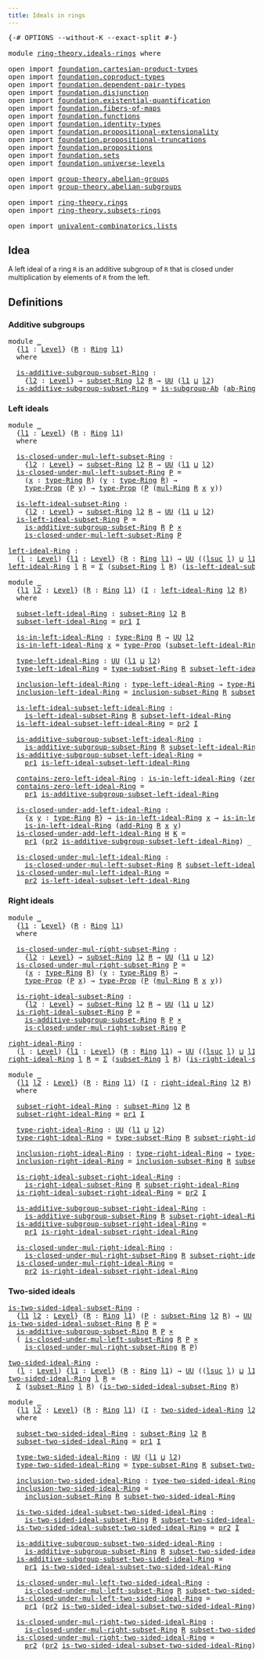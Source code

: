 ```yaml
---
title: Ideals in rings
---
```


<pre class="Agda"><a id="41" class="Symbol">{-#</a> <a id="45" class="Keyword">OPTIONS</a> <a id="53" class="Pragma">--without-K</a> <a id="65" class="Pragma">--exact-split</a> <a id="79" class="Symbol">#-}</a>

<a id="84" class="Keyword">module</a> <a id="91" href="ring-theory.ideals-rings.html" class="Module">ring-theory.ideals-rings</a> <a id="116" class="Keyword">where</a>

<a id="123" class="Keyword">open</a> <a id="128" class="Keyword">import</a> <a id="135" href="foundation.cartesian-product-types.html" class="Module">foundation.cartesian-product-types</a>
<a id="170" class="Keyword">open</a> <a id="175" class="Keyword">import</a> <a id="182" href="foundation.coproduct-types.html" class="Module">foundation.coproduct-types</a>
<a id="209" class="Keyword">open</a> <a id="214" class="Keyword">import</a> <a id="221" href="foundation.dependent-pair-types.html" class="Module">foundation.dependent-pair-types</a>
<a id="253" class="Keyword">open</a> <a id="258" class="Keyword">import</a> <a id="265" href="foundation.disjunction.html" class="Module">foundation.disjunction</a>
<a id="288" class="Keyword">open</a> <a id="293" class="Keyword">import</a> <a id="300" href="foundation.existential-quantification.html" class="Module">foundation.existential-quantification</a>
<a id="338" class="Keyword">open</a> <a id="343" class="Keyword">import</a> <a id="350" href="foundation.fibers-of-maps.html" class="Module">foundation.fibers-of-maps</a>
<a id="376" class="Keyword">open</a> <a id="381" class="Keyword">import</a> <a id="388" href="foundation.functions.html" class="Module">foundation.functions</a>
<a id="409" class="Keyword">open</a> <a id="414" class="Keyword">import</a> <a id="421" href="foundation.identity-types.html" class="Module">foundation.identity-types</a>
<a id="447" class="Keyword">open</a> <a id="452" class="Keyword">import</a> <a id="459" href="foundation.propositional-extensionality.html" class="Module">foundation.propositional-extensionality</a>
<a id="499" class="Keyword">open</a> <a id="504" class="Keyword">import</a> <a id="511" href="foundation.propositional-truncations.html" class="Module">foundation.propositional-truncations</a>
<a id="548" class="Keyword">open</a> <a id="553" class="Keyword">import</a> <a id="560" href="foundation.propositions.html" class="Module">foundation.propositions</a>
<a id="584" class="Keyword">open</a> <a id="589" class="Keyword">import</a> <a id="596" href="foundation.sets.html" class="Module">foundation.sets</a>
<a id="612" class="Keyword">open</a> <a id="617" class="Keyword">import</a> <a id="624" href="foundation.universe-levels.html" class="Module">foundation.universe-levels</a>

<a id="652" class="Keyword">open</a> <a id="657" class="Keyword">import</a> <a id="664" href="group-theory.abelian-groups.html" class="Module">group-theory.abelian-groups</a>
<a id="692" class="Keyword">open</a> <a id="697" class="Keyword">import</a> <a id="704" href="group-theory.abelian-subgroups.html" class="Module">group-theory.abelian-subgroups</a>

<a id="736" class="Keyword">open</a> <a id="741" class="Keyword">import</a> <a id="748" href="ring-theory.rings.html" class="Module">ring-theory.rings</a>
<a id="766" class="Keyword">open</a> <a id="771" class="Keyword">import</a> <a id="778" href="ring-theory.subsets-rings.html" class="Module">ring-theory.subsets-rings</a>

<a id="805" class="Keyword">open</a> <a id="810" class="Keyword">import</a> <a id="817" href="univalent-combinatorics.lists.html" class="Module">univalent-combinatorics.lists</a>
</pre>
## Idea

A left ideal of a ring `R` is an additive subgroup of `R` that is closed under multiplication by elements of `R` from the left.

## Definitions

### Additive subgroups

<pre class="Agda"><a id="1038" class="Keyword">module</a> <a id="1045" href="ring-theory.ideals-rings.html#1045" class="Module">_</a>
  <a id="1049" class="Symbol">{</a><a id="1050" href="ring-theory.ideals-rings.html#1050" class="Bound">l1</a> <a id="1053" class="Symbol">:</a> <a id="1055" href="Agda.Primitive.html#597" class="Postulate">Level</a><a id="1060" class="Symbol">}</a> <a id="1062" class="Symbol">(</a><a id="1063" href="ring-theory.ideals-rings.html#1063" class="Bound">R</a> <a id="1065" class="Symbol">:</a> <a id="1067" href="ring-theory.rings.html#2458" class="Function">Ring</a> <a id="1072" href="ring-theory.ideals-rings.html#1050" class="Bound">l1</a><a id="1074" class="Symbol">)</a>
  <a id="1078" class="Keyword">where</a>
  
  <a id="1089" href="ring-theory.ideals-rings.html#1089" class="Function">is-additive-subgroup-subset-Ring</a> <a id="1122" class="Symbol">:</a>
    <a id="1128" class="Symbol">{</a><a id="1129" href="ring-theory.ideals-rings.html#1129" class="Bound">l2</a> <a id="1132" class="Symbol">:</a> <a id="1134" href="Agda.Primitive.html#597" class="Postulate">Level</a><a id="1139" class="Symbol">}</a> <a id="1141" class="Symbol">→</a> <a id="1143" href="ring-theory.subsets-rings.html#597" class="Function">subset-Ring</a> <a id="1155" href="ring-theory.ideals-rings.html#1129" class="Bound">l2</a> <a id="1158" href="ring-theory.ideals-rings.html#1063" class="Bound">R</a> <a id="1160" class="Symbol">→</a> <a id="1162" href="foundation-core.universe-levels.html#222" class="Primitive">UU</a> <a id="1165" class="Symbol">(</a><a id="1166" href="ring-theory.ideals-rings.html#1050" class="Bound">l1</a> <a id="1169" href="Agda.Primitive.html#810" class="Primitive Operator">⊔</a> <a id="1171" href="ring-theory.ideals-rings.html#1129" class="Bound">l2</a><a id="1173" class="Symbol">)</a>
  <a id="1177" href="ring-theory.ideals-rings.html#1089" class="Function">is-additive-subgroup-subset-Ring</a> <a id="1210" class="Symbol">=</a> <a id="1212" href="group-theory.abelian-subgroups.html#3419" class="Function">is-subgroup-Ab</a> <a id="1227" class="Symbol">(</a><a id="1228" href="ring-theory.rings.html#2572" class="Function">ab-Ring</a> <a id="1236" href="ring-theory.ideals-rings.html#1063" class="Bound">R</a><a id="1237" class="Symbol">)</a>
</pre>
### Left ideals

<pre class="Agda"><a id="1269" class="Keyword">module</a> <a id="1276" href="ring-theory.ideals-rings.html#1276" class="Module">_</a>
  <a id="1280" class="Symbol">{</a><a id="1281" href="ring-theory.ideals-rings.html#1281" class="Bound">l1</a> <a id="1284" class="Symbol">:</a> <a id="1286" href="Agda.Primitive.html#597" class="Postulate">Level</a><a id="1291" class="Symbol">}</a> <a id="1293" class="Symbol">(</a><a id="1294" href="ring-theory.ideals-rings.html#1294" class="Bound">R</a> <a id="1296" class="Symbol">:</a> <a id="1298" href="ring-theory.rings.html#2458" class="Function">Ring</a> <a id="1303" href="ring-theory.ideals-rings.html#1281" class="Bound">l1</a><a id="1305" class="Symbol">)</a>
  <a id="1309" class="Keyword">where</a>
  
  <a id="1320" href="ring-theory.ideals-rings.html#1320" class="Function">is-closed-under-mul-left-subset-Ring</a> <a id="1357" class="Symbol">:</a>
    <a id="1363" class="Symbol">{</a><a id="1364" href="ring-theory.ideals-rings.html#1364" class="Bound">l2</a> <a id="1367" class="Symbol">:</a> <a id="1369" href="Agda.Primitive.html#597" class="Postulate">Level</a><a id="1374" class="Symbol">}</a> <a id="1376" class="Symbol">→</a> <a id="1378" href="ring-theory.subsets-rings.html#597" class="Function">subset-Ring</a> <a id="1390" href="ring-theory.ideals-rings.html#1364" class="Bound">l2</a> <a id="1393" href="ring-theory.ideals-rings.html#1294" class="Bound">R</a> <a id="1395" class="Symbol">→</a> <a id="1397" href="foundation-core.universe-levels.html#222" class="Primitive">UU</a> <a id="1400" class="Symbol">(</a><a id="1401" href="ring-theory.ideals-rings.html#1281" class="Bound">l1</a> <a id="1404" href="Agda.Primitive.html#810" class="Primitive Operator">⊔</a> <a id="1406" href="ring-theory.ideals-rings.html#1364" class="Bound">l2</a><a id="1408" class="Symbol">)</a>
  <a id="1412" href="ring-theory.ideals-rings.html#1320" class="Function">is-closed-under-mul-left-subset-Ring</a> <a id="1449" href="ring-theory.ideals-rings.html#1449" class="Bound">P</a> <a id="1451" class="Symbol">=</a>
    <a id="1457" class="Symbol">(</a><a id="1458" href="ring-theory.ideals-rings.html#1458" class="Bound">x</a> <a id="1460" class="Symbol">:</a> <a id="1462" href="ring-theory.rings.html#2715" class="Function">type-Ring</a> <a id="1472" href="ring-theory.ideals-rings.html#1294" class="Bound">R</a><a id="1473" class="Symbol">)</a> <a id="1475" class="Symbol">(</a><a id="1476" href="ring-theory.ideals-rings.html#1476" class="Bound">y</a> <a id="1478" class="Symbol">:</a> <a id="1480" href="ring-theory.rings.html#2715" class="Function">type-Ring</a> <a id="1490" href="ring-theory.ideals-rings.html#1294" class="Bound">R</a><a id="1491" class="Symbol">)</a> <a id="1493" class="Symbol">→</a>
    <a id="1499" href="foundation-core.propositions.html#1424" class="Function">type-Prop</a> <a id="1509" class="Symbol">(</a><a id="1510" href="ring-theory.ideals-rings.html#1449" class="Bound">P</a> <a id="1512" href="ring-theory.ideals-rings.html#1476" class="Bound">y</a><a id="1513" class="Symbol">)</a> <a id="1515" class="Symbol">→</a> <a id="1517" href="foundation-core.propositions.html#1424" class="Function">type-Prop</a> <a id="1527" class="Symbol">(</a><a id="1528" href="ring-theory.ideals-rings.html#1449" class="Bound">P</a> <a id="1530" class="Symbol">(</a><a id="1531" href="ring-theory.rings.html#6433" class="Function">mul-Ring</a> <a id="1540" href="ring-theory.ideals-rings.html#1294" class="Bound">R</a> <a id="1542" href="ring-theory.ideals-rings.html#1458" class="Bound">x</a> <a id="1544" href="ring-theory.ideals-rings.html#1476" class="Bound">y</a><a id="1545" class="Symbol">))</a>
  
  <a id="1553" href="ring-theory.ideals-rings.html#1553" class="Function">is-left-ideal-subset-Ring</a> <a id="1579" class="Symbol">:</a>
    <a id="1585" class="Symbol">{</a><a id="1586" href="ring-theory.ideals-rings.html#1586" class="Bound">l2</a> <a id="1589" class="Symbol">:</a> <a id="1591" href="Agda.Primitive.html#597" class="Postulate">Level</a><a id="1596" class="Symbol">}</a> <a id="1598" class="Symbol">→</a> <a id="1600" href="ring-theory.subsets-rings.html#597" class="Function">subset-Ring</a> <a id="1612" href="ring-theory.ideals-rings.html#1586" class="Bound">l2</a> <a id="1615" href="ring-theory.ideals-rings.html#1294" class="Bound">R</a> <a id="1617" class="Symbol">→</a> <a id="1619" href="foundation-core.universe-levels.html#222" class="Primitive">UU</a> <a id="1622" class="Symbol">(</a><a id="1623" href="ring-theory.ideals-rings.html#1281" class="Bound">l1</a> <a id="1626" href="Agda.Primitive.html#810" class="Primitive Operator">⊔</a> <a id="1628" href="ring-theory.ideals-rings.html#1586" class="Bound">l2</a><a id="1630" class="Symbol">)</a>
  <a id="1634" href="ring-theory.ideals-rings.html#1553" class="Function">is-left-ideal-subset-Ring</a> <a id="1660" href="ring-theory.ideals-rings.html#1660" class="Bound">P</a> <a id="1662" class="Symbol">=</a>
    <a id="1668" href="ring-theory.ideals-rings.html#1089" class="Function">is-additive-subgroup-subset-Ring</a> <a id="1701" href="ring-theory.ideals-rings.html#1294" class="Bound">R</a> <a id="1703" href="ring-theory.ideals-rings.html#1660" class="Bound">P</a> <a id="1705" href="foundation-core.cartesian-product-types.html#577" class="Function Operator">×</a>
    <a id="1711" href="ring-theory.ideals-rings.html#1320" class="Function">is-closed-under-mul-left-subset-Ring</a> <a id="1748" href="ring-theory.ideals-rings.html#1660" class="Bound">P</a>
  
<a id="left-ideal-Ring"></a><a id="1753" href="ring-theory.ideals-rings.html#1753" class="Function">left-ideal-Ring</a> <a id="1769" class="Symbol">:</a>
  <a id="1773" class="Symbol">(</a><a id="1774" href="ring-theory.ideals-rings.html#1774" class="Bound">l</a> <a id="1776" class="Symbol">:</a> <a id="1778" href="Agda.Primitive.html#597" class="Postulate">Level</a><a id="1783" class="Symbol">)</a> <a id="1785" class="Symbol">{</a><a id="1786" href="ring-theory.ideals-rings.html#1786" class="Bound">l1</a> <a id="1789" class="Symbol">:</a> <a id="1791" href="Agda.Primitive.html#597" class="Postulate">Level</a><a id="1796" class="Symbol">}</a> <a id="1798" class="Symbol">(</a><a id="1799" href="ring-theory.ideals-rings.html#1799" class="Bound">R</a> <a id="1801" class="Symbol">:</a> <a id="1803" href="ring-theory.rings.html#2458" class="Function">Ring</a> <a id="1808" href="ring-theory.ideals-rings.html#1786" class="Bound">l1</a><a id="1810" class="Symbol">)</a> <a id="1812" class="Symbol">→</a> <a id="1814" href="foundation-core.universe-levels.html#222" class="Primitive">UU</a> <a id="1817" class="Symbol">((</a><a id="1819" href="Agda.Primitive.html#780" class="Primitive">lsuc</a> <a id="1824" href="ring-theory.ideals-rings.html#1774" class="Bound">l</a><a id="1825" class="Symbol">)</a> <a id="1827" href="Agda.Primitive.html#810" class="Primitive Operator">⊔</a> <a id="1829" href="ring-theory.ideals-rings.html#1786" class="Bound">l1</a><a id="1831" class="Symbol">)</a>
<a id="1833" href="ring-theory.ideals-rings.html#1753" class="Function">left-ideal-Ring</a> <a id="1849" href="ring-theory.ideals-rings.html#1849" class="Bound">l</a> <a id="1851" href="ring-theory.ideals-rings.html#1851" class="Bound">R</a> <a id="1853" class="Symbol">=</a> <a id="1855" href="foundation-core.dependent-pair-types.html#502" class="Record">Σ</a> <a id="1857" class="Symbol">(</a><a id="1858" href="ring-theory.subsets-rings.html#597" class="Function">subset-Ring</a> <a id="1870" href="ring-theory.ideals-rings.html#1849" class="Bound">l</a> <a id="1872" href="ring-theory.ideals-rings.html#1851" class="Bound">R</a><a id="1873" class="Symbol">)</a> <a id="1875" class="Symbol">(</a><a id="1876" href="ring-theory.ideals-rings.html#1553" class="Function">is-left-ideal-subset-Ring</a> <a id="1902" href="ring-theory.ideals-rings.html#1851" class="Bound">R</a><a id="1903" class="Symbol">)</a>

<a id="1906" class="Keyword">module</a> <a id="1913" href="ring-theory.ideals-rings.html#1913" class="Module">_</a>
  <a id="1917" class="Symbol">{</a><a id="1918" href="ring-theory.ideals-rings.html#1918" class="Bound">l1</a> <a id="1921" href="ring-theory.ideals-rings.html#1921" class="Bound">l2</a> <a id="1924" class="Symbol">:</a> <a id="1926" href="Agda.Primitive.html#597" class="Postulate">Level</a><a id="1931" class="Symbol">}</a> <a id="1933" class="Symbol">(</a><a id="1934" href="ring-theory.ideals-rings.html#1934" class="Bound">R</a> <a id="1936" class="Symbol">:</a> <a id="1938" href="ring-theory.rings.html#2458" class="Function">Ring</a> <a id="1943" href="ring-theory.ideals-rings.html#1918" class="Bound">l1</a><a id="1945" class="Symbol">)</a> <a id="1947" class="Symbol">(</a><a id="1948" href="ring-theory.ideals-rings.html#1948" class="Bound">I</a> <a id="1950" class="Symbol">:</a> <a id="1952" href="ring-theory.ideals-rings.html#1753" class="Function">left-ideal-Ring</a> <a id="1968" href="ring-theory.ideals-rings.html#1921" class="Bound">l2</a> <a id="1971" href="ring-theory.ideals-rings.html#1934" class="Bound">R</a><a id="1972" class="Symbol">)</a>
  <a id="1976" class="Keyword">where</a>

  <a id="1985" href="ring-theory.ideals-rings.html#1985" class="Function">subset-left-ideal-Ring</a> <a id="2008" class="Symbol">:</a> <a id="2010" href="ring-theory.subsets-rings.html#597" class="Function">subset-Ring</a> <a id="2022" href="ring-theory.ideals-rings.html#1921" class="Bound">l2</a> <a id="2025" href="ring-theory.ideals-rings.html#1934" class="Bound">R</a>
  <a id="2029" href="ring-theory.ideals-rings.html#1985" class="Function">subset-left-ideal-Ring</a> <a id="2052" class="Symbol">=</a> <a id="2054" href="foundation-core.dependent-pair-types.html#592" class="Field">pr1</a> <a id="2058" href="ring-theory.ideals-rings.html#1948" class="Bound">I</a>

  <a id="2063" href="ring-theory.ideals-rings.html#2063" class="Function">is-in-left-ideal-Ring</a> <a id="2085" class="Symbol">:</a> <a id="2087" href="ring-theory.rings.html#2715" class="Function">type-Ring</a> <a id="2097" href="ring-theory.ideals-rings.html#1934" class="Bound">R</a> <a id="2099" class="Symbol">→</a> <a id="2101" href="foundation-core.universe-levels.html#222" class="Primitive">UU</a> <a id="2104" href="ring-theory.ideals-rings.html#1921" class="Bound">l2</a>
  <a id="2109" href="ring-theory.ideals-rings.html#2063" class="Function">is-in-left-ideal-Ring</a> <a id="2131" href="ring-theory.ideals-rings.html#2131" class="Bound">x</a> <a id="2133" class="Symbol">=</a> <a id="2135" href="foundation-core.propositions.html#1424" class="Function">type-Prop</a> <a id="2145" class="Symbol">(</a><a id="2146" href="ring-theory.ideals-rings.html#1985" class="Function">subset-left-ideal-Ring</a> <a id="2169" href="ring-theory.ideals-rings.html#2131" class="Bound">x</a><a id="2170" class="Symbol">)</a>

  <a id="2175" href="ring-theory.ideals-rings.html#2175" class="Function">type-left-ideal-Ring</a> <a id="2196" class="Symbol">:</a> <a id="2198" href="foundation-core.universe-levels.html#222" class="Primitive">UU</a> <a id="2201" class="Symbol">(</a><a id="2202" href="ring-theory.ideals-rings.html#1918" class="Bound">l1</a> <a id="2205" href="Agda.Primitive.html#810" class="Primitive Operator">⊔</a> <a id="2207" href="ring-theory.ideals-rings.html#1921" class="Bound">l2</a><a id="2209" class="Symbol">)</a>
  <a id="2213" href="ring-theory.ideals-rings.html#2175" class="Function">type-left-ideal-Ring</a> <a id="2234" class="Symbol">=</a> <a id="2236" href="ring-theory.subsets-rings.html#944" class="Function">type-subset-Ring</a> <a id="2253" href="ring-theory.ideals-rings.html#1934" class="Bound">R</a> <a id="2255" href="ring-theory.ideals-rings.html#1985" class="Function">subset-left-ideal-Ring</a>

  <a id="2281" href="ring-theory.ideals-rings.html#2281" class="Function">inclusion-left-ideal-Ring</a> <a id="2307" class="Symbol">:</a> <a id="2309" href="ring-theory.ideals-rings.html#2175" class="Function">type-left-ideal-Ring</a> <a id="2330" class="Symbol">→</a> <a id="2332" href="ring-theory.rings.html#2715" class="Function">type-Ring</a> <a id="2342" href="ring-theory.ideals-rings.html#1934" class="Bound">R</a>
  <a id="2346" href="ring-theory.ideals-rings.html#2281" class="Function">inclusion-left-ideal-Ring</a> <a id="2372" class="Symbol">=</a> <a id="2374" href="ring-theory.subsets-rings.html#1015" class="Function">inclusion-subset-Ring</a> <a id="2396" href="ring-theory.ideals-rings.html#1934" class="Bound">R</a> <a id="2398" href="ring-theory.ideals-rings.html#1985" class="Function">subset-left-ideal-Ring</a>

  <a id="2424" href="ring-theory.ideals-rings.html#2424" class="Function">is-left-ideal-subset-left-ideal-Ring</a> <a id="2461" class="Symbol">:</a>
    <a id="2467" href="ring-theory.ideals-rings.html#1553" class="Function">is-left-ideal-subset-Ring</a> <a id="2493" href="ring-theory.ideals-rings.html#1934" class="Bound">R</a> <a id="2495" href="ring-theory.ideals-rings.html#1985" class="Function">subset-left-ideal-Ring</a>
  <a id="2520" href="ring-theory.ideals-rings.html#2424" class="Function">is-left-ideal-subset-left-ideal-Ring</a> <a id="2557" class="Symbol">=</a> <a id="2559" href="foundation-core.dependent-pair-types.html#604" class="Field">pr2</a> <a id="2563" href="ring-theory.ideals-rings.html#1948" class="Bound">I</a>

  <a id="2568" href="ring-theory.ideals-rings.html#2568" class="Function">is-additive-subgroup-subset-left-ideal-Ring</a> <a id="2612" class="Symbol">:</a>
    <a id="2618" href="ring-theory.ideals-rings.html#1089" class="Function">is-additive-subgroup-subset-Ring</a> <a id="2651" href="ring-theory.ideals-rings.html#1934" class="Bound">R</a> <a id="2653" href="ring-theory.ideals-rings.html#1985" class="Function">subset-left-ideal-Ring</a>
  <a id="2678" href="ring-theory.ideals-rings.html#2568" class="Function">is-additive-subgroup-subset-left-ideal-Ring</a> <a id="2722" class="Symbol">=</a>
    <a id="2728" href="foundation-core.dependent-pair-types.html#592" class="Field">pr1</a> <a id="2732" href="ring-theory.ideals-rings.html#2424" class="Function">is-left-ideal-subset-left-ideal-Ring</a>

  <a id="2772" href="ring-theory.ideals-rings.html#2772" class="Function">contains-zero-left-ideal-Ring</a> <a id="2802" class="Symbol">:</a> <a id="2804" href="ring-theory.ideals-rings.html#2063" class="Function">is-in-left-ideal-Ring</a> <a id="2826" class="Symbol">(</a><a id="2827" href="ring-theory.rings.html#5094" class="Function">zero-Ring</a> <a id="2837" href="ring-theory.ideals-rings.html#1934" class="Bound">R</a><a id="2838" class="Symbol">)</a>
  <a id="2842" href="ring-theory.ideals-rings.html#2772" class="Function">contains-zero-left-ideal-Ring</a> <a id="2872" class="Symbol">=</a>
    <a id="2878" href="foundation-core.dependent-pair-types.html#592" class="Field">pr1</a> <a id="2882" href="ring-theory.ideals-rings.html#2568" class="Function">is-additive-subgroup-subset-left-ideal-Ring</a>

  <a id="2929" href="ring-theory.ideals-rings.html#2929" class="Function">is-closed-under-add-left-ideal-Ring</a> <a id="2965" class="Symbol">:</a>
    <a id="2971" class="Symbol">{</a><a id="2972" href="ring-theory.ideals-rings.html#2972" class="Bound">x</a> <a id="2974" href="ring-theory.ideals-rings.html#2974" class="Bound">y</a> <a id="2976" class="Symbol">:</a> <a id="2978" href="ring-theory.rings.html#2715" class="Function">type-Ring</a> <a id="2988" href="ring-theory.ideals-rings.html#1934" class="Bound">R</a><a id="2989" class="Symbol">}</a> <a id="2991" class="Symbol">→</a> <a id="2993" href="ring-theory.ideals-rings.html#2063" class="Function">is-in-left-ideal-Ring</a> <a id="3015" href="ring-theory.ideals-rings.html#2972" class="Bound">x</a> <a id="3017" class="Symbol">→</a> <a id="3019" href="ring-theory.ideals-rings.html#2063" class="Function">is-in-left-ideal-Ring</a> <a id="3041" href="ring-theory.ideals-rings.html#2974" class="Bound">y</a> <a id="3043" class="Symbol">→</a>
    <a id="3049" href="ring-theory.ideals-rings.html#2063" class="Function">is-in-left-ideal-Ring</a> <a id="3071" class="Symbol">(</a><a id="3072" href="ring-theory.rings.html#3060" class="Function">add-Ring</a> <a id="3081" href="ring-theory.ideals-rings.html#1934" class="Bound">R</a> <a id="3083" href="ring-theory.ideals-rings.html#2972" class="Bound">x</a> <a id="3085" href="ring-theory.ideals-rings.html#2974" class="Bound">y</a><a id="3086" class="Symbol">)</a>
  <a id="3090" href="ring-theory.ideals-rings.html#2929" class="Function">is-closed-under-add-left-ideal-Ring</a> <a id="3126" href="ring-theory.ideals-rings.html#3126" class="Bound">H</a> <a id="3128" href="ring-theory.ideals-rings.html#3128" class="Bound">K</a> <a id="3130" class="Symbol">=</a>
    <a id="3136" href="foundation-core.dependent-pair-types.html#592" class="Field">pr1</a> <a id="3140" class="Symbol">(</a><a id="3141" href="foundation-core.dependent-pair-types.html#604" class="Field">pr2</a> <a id="3145" href="ring-theory.ideals-rings.html#2568" class="Function">is-additive-subgroup-subset-left-ideal-Ring</a><a id="3188" class="Symbol">)</a> <a id="3190" class="Symbol">_</a> <a id="3192" class="Symbol">_</a> <a id="3194" href="ring-theory.ideals-rings.html#3126" class="Bound">H</a> <a id="3196" href="ring-theory.ideals-rings.html#3128" class="Bound">K</a>

  <a id="3201" href="ring-theory.ideals-rings.html#3201" class="Function">is-closed-under-mul-left-ideal-Ring</a> <a id="3237" class="Symbol">:</a>
    <a id="3243" href="ring-theory.ideals-rings.html#1320" class="Function">is-closed-under-mul-left-subset-Ring</a> <a id="3280" href="ring-theory.ideals-rings.html#1934" class="Bound">R</a> <a id="3282" href="ring-theory.ideals-rings.html#1985" class="Function">subset-left-ideal-Ring</a>
  <a id="3307" href="ring-theory.ideals-rings.html#3201" class="Function">is-closed-under-mul-left-ideal-Ring</a> <a id="3343" class="Symbol">=</a>
    <a id="3349" href="foundation-core.dependent-pair-types.html#604" class="Field">pr2</a> <a id="3353" href="ring-theory.ideals-rings.html#2424" class="Function">is-left-ideal-subset-left-ideal-Ring</a>
</pre>
### Right ideals

<pre class="Agda"><a id="3421" class="Keyword">module</a> <a id="3428" href="ring-theory.ideals-rings.html#3428" class="Module">_</a>
  <a id="3432" class="Symbol">{</a><a id="3433" href="ring-theory.ideals-rings.html#3433" class="Bound">l1</a> <a id="3436" class="Symbol">:</a> <a id="3438" href="Agda.Primitive.html#597" class="Postulate">Level</a><a id="3443" class="Symbol">}</a> <a id="3445" class="Symbol">(</a><a id="3446" href="ring-theory.ideals-rings.html#3446" class="Bound">R</a> <a id="3448" class="Symbol">:</a> <a id="3450" href="ring-theory.rings.html#2458" class="Function">Ring</a> <a id="3455" href="ring-theory.ideals-rings.html#3433" class="Bound">l1</a><a id="3457" class="Symbol">)</a>
  <a id="3461" class="Keyword">where</a>
  
  <a id="3472" href="ring-theory.ideals-rings.html#3472" class="Function">is-closed-under-mul-right-subset-Ring</a> <a id="3510" class="Symbol">:</a>
    <a id="3516" class="Symbol">{</a><a id="3517" href="ring-theory.ideals-rings.html#3517" class="Bound">l2</a> <a id="3520" class="Symbol">:</a> <a id="3522" href="Agda.Primitive.html#597" class="Postulate">Level</a><a id="3527" class="Symbol">}</a> <a id="3529" class="Symbol">→</a> <a id="3531" href="ring-theory.subsets-rings.html#597" class="Function">subset-Ring</a> <a id="3543" href="ring-theory.ideals-rings.html#3517" class="Bound">l2</a> <a id="3546" href="ring-theory.ideals-rings.html#3446" class="Bound">R</a> <a id="3548" class="Symbol">→</a> <a id="3550" href="foundation-core.universe-levels.html#222" class="Primitive">UU</a> <a id="3553" class="Symbol">(</a><a id="3554" href="ring-theory.ideals-rings.html#3433" class="Bound">l1</a> <a id="3557" href="Agda.Primitive.html#810" class="Primitive Operator">⊔</a> <a id="3559" href="ring-theory.ideals-rings.html#3517" class="Bound">l2</a><a id="3561" class="Symbol">)</a>
  <a id="3565" href="ring-theory.ideals-rings.html#3472" class="Function">is-closed-under-mul-right-subset-Ring</a> <a id="3603" href="ring-theory.ideals-rings.html#3603" class="Bound">P</a> <a id="3605" class="Symbol">=</a>
    <a id="3611" class="Symbol">(</a><a id="3612" href="ring-theory.ideals-rings.html#3612" class="Bound">x</a> <a id="3614" class="Symbol">:</a> <a id="3616" href="ring-theory.rings.html#2715" class="Function">type-Ring</a> <a id="3626" href="ring-theory.ideals-rings.html#3446" class="Bound">R</a><a id="3627" class="Symbol">)</a> <a id="3629" class="Symbol">(</a><a id="3630" href="ring-theory.ideals-rings.html#3630" class="Bound">y</a> <a id="3632" class="Symbol">:</a> <a id="3634" href="ring-theory.rings.html#2715" class="Function">type-Ring</a> <a id="3644" href="ring-theory.ideals-rings.html#3446" class="Bound">R</a><a id="3645" class="Symbol">)</a> <a id="3647" class="Symbol">→</a>
    <a id="3653" href="foundation-core.propositions.html#1424" class="Function">type-Prop</a> <a id="3663" class="Symbol">(</a><a id="3664" href="ring-theory.ideals-rings.html#3603" class="Bound">P</a> <a id="3666" href="ring-theory.ideals-rings.html#3612" class="Bound">x</a><a id="3667" class="Symbol">)</a> <a id="3669" class="Symbol">→</a> <a id="3671" href="foundation-core.propositions.html#1424" class="Function">type-Prop</a> <a id="3681" class="Symbol">(</a><a id="3682" href="ring-theory.ideals-rings.html#3603" class="Bound">P</a> <a id="3684" class="Symbol">(</a><a id="3685" href="ring-theory.rings.html#6433" class="Function">mul-Ring</a> <a id="3694" href="ring-theory.ideals-rings.html#3446" class="Bound">R</a> <a id="3696" href="ring-theory.ideals-rings.html#3612" class="Bound">x</a> <a id="3698" href="ring-theory.ideals-rings.html#3630" class="Bound">y</a><a id="3699" class="Symbol">))</a>

  <a id="3705" href="ring-theory.ideals-rings.html#3705" class="Function">is-right-ideal-subset-Ring</a> <a id="3732" class="Symbol">:</a>
    <a id="3738" class="Symbol">{</a><a id="3739" href="ring-theory.ideals-rings.html#3739" class="Bound">l2</a> <a id="3742" class="Symbol">:</a> <a id="3744" href="Agda.Primitive.html#597" class="Postulate">Level</a><a id="3749" class="Symbol">}</a> <a id="3751" class="Symbol">→</a> <a id="3753" href="ring-theory.subsets-rings.html#597" class="Function">subset-Ring</a> <a id="3765" href="ring-theory.ideals-rings.html#3739" class="Bound">l2</a> <a id="3768" href="ring-theory.ideals-rings.html#3446" class="Bound">R</a> <a id="3770" class="Symbol">→</a> <a id="3772" href="foundation-core.universe-levels.html#222" class="Primitive">UU</a> <a id="3775" class="Symbol">(</a><a id="3776" href="ring-theory.ideals-rings.html#3433" class="Bound">l1</a> <a id="3779" href="Agda.Primitive.html#810" class="Primitive Operator">⊔</a> <a id="3781" href="ring-theory.ideals-rings.html#3739" class="Bound">l2</a><a id="3783" class="Symbol">)</a>
  <a id="3787" href="ring-theory.ideals-rings.html#3705" class="Function">is-right-ideal-subset-Ring</a> <a id="3814" href="ring-theory.ideals-rings.html#3814" class="Bound">P</a> <a id="3816" class="Symbol">=</a>
    <a id="3822" href="ring-theory.ideals-rings.html#1089" class="Function">is-additive-subgroup-subset-Ring</a> <a id="3855" href="ring-theory.ideals-rings.html#3446" class="Bound">R</a> <a id="3857" href="ring-theory.ideals-rings.html#3814" class="Bound">P</a> <a id="3859" href="foundation-core.cartesian-product-types.html#577" class="Function Operator">×</a>
    <a id="3865" href="ring-theory.ideals-rings.html#3472" class="Function">is-closed-under-mul-right-subset-Ring</a> <a id="3903" href="ring-theory.ideals-rings.html#3814" class="Bound">P</a>

<a id="right-ideal-Ring"></a><a id="3906" href="ring-theory.ideals-rings.html#3906" class="Function">right-ideal-Ring</a> <a id="3923" class="Symbol">:</a>
  <a id="3927" class="Symbol">(</a><a id="3928" href="ring-theory.ideals-rings.html#3928" class="Bound">l</a> <a id="3930" class="Symbol">:</a> <a id="3932" href="Agda.Primitive.html#597" class="Postulate">Level</a><a id="3937" class="Symbol">)</a> <a id="3939" class="Symbol">{</a><a id="3940" href="ring-theory.ideals-rings.html#3940" class="Bound">l1</a> <a id="3943" class="Symbol">:</a> <a id="3945" href="Agda.Primitive.html#597" class="Postulate">Level</a><a id="3950" class="Symbol">}</a> <a id="3952" class="Symbol">(</a><a id="3953" href="ring-theory.ideals-rings.html#3953" class="Bound">R</a> <a id="3955" class="Symbol">:</a> <a id="3957" href="ring-theory.rings.html#2458" class="Function">Ring</a> <a id="3962" href="ring-theory.ideals-rings.html#3940" class="Bound">l1</a><a id="3964" class="Symbol">)</a> <a id="3966" class="Symbol">→</a> <a id="3968" href="foundation-core.universe-levels.html#222" class="Primitive">UU</a> <a id="3971" class="Symbol">((</a><a id="3973" href="Agda.Primitive.html#780" class="Primitive">lsuc</a> <a id="3978" href="ring-theory.ideals-rings.html#3928" class="Bound">l</a><a id="3979" class="Symbol">)</a> <a id="3981" href="Agda.Primitive.html#810" class="Primitive Operator">⊔</a> <a id="3983" href="ring-theory.ideals-rings.html#3940" class="Bound">l1</a><a id="3985" class="Symbol">)</a>
<a id="3987" href="ring-theory.ideals-rings.html#3906" class="Function">right-ideal-Ring</a> <a id="4004" href="ring-theory.ideals-rings.html#4004" class="Bound">l</a> <a id="4006" href="ring-theory.ideals-rings.html#4006" class="Bound">R</a> <a id="4008" class="Symbol">=</a> <a id="4010" href="foundation-core.dependent-pair-types.html#502" class="Record">Σ</a> <a id="4012" class="Symbol">(</a><a id="4013" href="ring-theory.subsets-rings.html#597" class="Function">subset-Ring</a> <a id="4025" href="ring-theory.ideals-rings.html#4004" class="Bound">l</a> <a id="4027" href="ring-theory.ideals-rings.html#4006" class="Bound">R</a><a id="4028" class="Symbol">)</a> <a id="4030" class="Symbol">(</a><a id="4031" href="ring-theory.ideals-rings.html#3705" class="Function">is-right-ideal-subset-Ring</a> <a id="4058" href="ring-theory.ideals-rings.html#4006" class="Bound">R</a><a id="4059" class="Symbol">)</a>

<a id="4062" class="Keyword">module</a> <a id="4069" href="ring-theory.ideals-rings.html#4069" class="Module">_</a>
  <a id="4073" class="Symbol">{</a><a id="4074" href="ring-theory.ideals-rings.html#4074" class="Bound">l1</a> <a id="4077" href="ring-theory.ideals-rings.html#4077" class="Bound">l2</a> <a id="4080" class="Symbol">:</a> <a id="4082" href="Agda.Primitive.html#597" class="Postulate">Level</a><a id="4087" class="Symbol">}</a> <a id="4089" class="Symbol">(</a><a id="4090" href="ring-theory.ideals-rings.html#4090" class="Bound">R</a> <a id="4092" class="Symbol">:</a> <a id="4094" href="ring-theory.rings.html#2458" class="Function">Ring</a> <a id="4099" href="ring-theory.ideals-rings.html#4074" class="Bound">l1</a><a id="4101" class="Symbol">)</a> <a id="4103" class="Symbol">(</a><a id="4104" href="ring-theory.ideals-rings.html#4104" class="Bound">I</a> <a id="4106" class="Symbol">:</a> <a id="4108" href="ring-theory.ideals-rings.html#3906" class="Function">right-ideal-Ring</a> <a id="4125" href="ring-theory.ideals-rings.html#4077" class="Bound">l2</a> <a id="4128" href="ring-theory.ideals-rings.html#4090" class="Bound">R</a><a id="4129" class="Symbol">)</a>
  <a id="4133" class="Keyword">where</a>

  <a id="4142" href="ring-theory.ideals-rings.html#4142" class="Function">subset-right-ideal-Ring</a> <a id="4166" class="Symbol">:</a> <a id="4168" href="ring-theory.subsets-rings.html#597" class="Function">subset-Ring</a> <a id="4180" href="ring-theory.ideals-rings.html#4077" class="Bound">l2</a> <a id="4183" href="ring-theory.ideals-rings.html#4090" class="Bound">R</a>
  <a id="4187" href="ring-theory.ideals-rings.html#4142" class="Function">subset-right-ideal-Ring</a> <a id="4211" class="Symbol">=</a> <a id="4213" href="foundation-core.dependent-pair-types.html#592" class="Field">pr1</a> <a id="4217" href="ring-theory.ideals-rings.html#4104" class="Bound">I</a>

  <a id="4222" href="ring-theory.ideals-rings.html#4222" class="Function">type-right-ideal-Ring</a> <a id="4244" class="Symbol">:</a> <a id="4246" href="foundation-core.universe-levels.html#222" class="Primitive">UU</a> <a id="4249" class="Symbol">(</a><a id="4250" href="ring-theory.ideals-rings.html#4074" class="Bound">l1</a> <a id="4253" href="Agda.Primitive.html#810" class="Primitive Operator">⊔</a> <a id="4255" href="ring-theory.ideals-rings.html#4077" class="Bound">l2</a><a id="4257" class="Symbol">)</a>
  <a id="4261" href="ring-theory.ideals-rings.html#4222" class="Function">type-right-ideal-Ring</a> <a id="4283" class="Symbol">=</a> <a id="4285" href="ring-theory.subsets-rings.html#944" class="Function">type-subset-Ring</a> <a id="4302" href="ring-theory.ideals-rings.html#4090" class="Bound">R</a> <a id="4304" href="ring-theory.ideals-rings.html#4142" class="Function">subset-right-ideal-Ring</a>

  <a id="4331" href="ring-theory.ideals-rings.html#4331" class="Function">inclusion-right-ideal-Ring</a> <a id="4358" class="Symbol">:</a> <a id="4360" href="ring-theory.ideals-rings.html#4222" class="Function">type-right-ideal-Ring</a> <a id="4382" class="Symbol">→</a> <a id="4384" href="ring-theory.rings.html#2715" class="Function">type-Ring</a> <a id="4394" href="ring-theory.ideals-rings.html#4090" class="Bound">R</a>
  <a id="4398" href="ring-theory.ideals-rings.html#4331" class="Function">inclusion-right-ideal-Ring</a> <a id="4425" class="Symbol">=</a> <a id="4427" href="ring-theory.subsets-rings.html#1015" class="Function">inclusion-subset-Ring</a> <a id="4449" href="ring-theory.ideals-rings.html#4090" class="Bound">R</a> <a id="4451" href="ring-theory.ideals-rings.html#4142" class="Function">subset-right-ideal-Ring</a>

  <a id="4478" href="ring-theory.ideals-rings.html#4478" class="Function">is-right-ideal-subset-right-ideal-Ring</a> <a id="4517" class="Symbol">:</a>
    <a id="4523" href="ring-theory.ideals-rings.html#3705" class="Function">is-right-ideal-subset-Ring</a> <a id="4550" href="ring-theory.ideals-rings.html#4090" class="Bound">R</a> <a id="4552" href="ring-theory.ideals-rings.html#4142" class="Function">subset-right-ideal-Ring</a>
  <a id="4578" href="ring-theory.ideals-rings.html#4478" class="Function">is-right-ideal-subset-right-ideal-Ring</a> <a id="4617" class="Symbol">=</a> <a id="4619" href="foundation-core.dependent-pair-types.html#604" class="Field">pr2</a> <a id="4623" href="ring-theory.ideals-rings.html#4104" class="Bound">I</a>

  <a id="4628" href="ring-theory.ideals-rings.html#4628" class="Function">is-additive-subgroup-subset-right-ideal-Ring</a> <a id="4673" class="Symbol">:</a>
    <a id="4679" href="ring-theory.ideals-rings.html#1089" class="Function">is-additive-subgroup-subset-Ring</a> <a id="4712" href="ring-theory.ideals-rings.html#4090" class="Bound">R</a> <a id="4714" href="ring-theory.ideals-rings.html#4142" class="Function">subset-right-ideal-Ring</a>
  <a id="4740" href="ring-theory.ideals-rings.html#4628" class="Function">is-additive-subgroup-subset-right-ideal-Ring</a> <a id="4785" class="Symbol">=</a>
    <a id="4791" href="foundation-core.dependent-pair-types.html#592" class="Field">pr1</a> <a id="4795" href="ring-theory.ideals-rings.html#4478" class="Function">is-right-ideal-subset-right-ideal-Ring</a>

  <a id="4837" href="ring-theory.ideals-rings.html#4837" class="Function">is-closed-under-mul-right-ideal-Ring</a> <a id="4874" class="Symbol">:</a>
    <a id="4880" href="ring-theory.ideals-rings.html#3472" class="Function">is-closed-under-mul-right-subset-Ring</a> <a id="4918" href="ring-theory.ideals-rings.html#4090" class="Bound">R</a> <a id="4920" href="ring-theory.ideals-rings.html#4142" class="Function">subset-right-ideal-Ring</a>
  <a id="4946" href="ring-theory.ideals-rings.html#4837" class="Function">is-closed-under-mul-right-ideal-Ring</a> <a id="4983" class="Symbol">=</a>
    <a id="4989" href="foundation-core.dependent-pair-types.html#604" class="Field">pr2</a> <a id="4993" href="ring-theory.ideals-rings.html#4478" class="Function">is-right-ideal-subset-right-ideal-Ring</a>
</pre>
### Two-sided ideals

<pre class="Agda"><a id="is-two-sided-ideal-subset-Ring"></a><a id="5067" href="ring-theory.ideals-rings.html#5067" class="Function">is-two-sided-ideal-subset-Ring</a> <a id="5098" class="Symbol">:</a>
  <a id="5102" class="Symbol">{</a><a id="5103" href="ring-theory.ideals-rings.html#5103" class="Bound">l1</a> <a id="5106" href="ring-theory.ideals-rings.html#5106" class="Bound">l2</a> <a id="5109" class="Symbol">:</a> <a id="5111" href="Agda.Primitive.html#597" class="Postulate">Level</a><a id="5116" class="Symbol">}</a> <a id="5118" class="Symbol">(</a><a id="5119" href="ring-theory.ideals-rings.html#5119" class="Bound">R</a> <a id="5121" class="Symbol">:</a> <a id="5123" href="ring-theory.rings.html#2458" class="Function">Ring</a> <a id="5128" href="ring-theory.ideals-rings.html#5103" class="Bound">l1</a><a id="5130" class="Symbol">)</a> <a id="5132" class="Symbol">(</a><a id="5133" href="ring-theory.ideals-rings.html#5133" class="Bound">P</a> <a id="5135" class="Symbol">:</a> <a id="5137" href="ring-theory.subsets-rings.html#597" class="Function">subset-Ring</a> <a id="5149" href="ring-theory.ideals-rings.html#5106" class="Bound">l2</a> <a id="5152" href="ring-theory.ideals-rings.html#5119" class="Bound">R</a><a id="5153" class="Symbol">)</a> <a id="5155" class="Symbol">→</a> <a id="5157" href="foundation-core.universe-levels.html#222" class="Primitive">UU</a> <a id="5160" class="Symbol">(</a><a id="5161" href="ring-theory.ideals-rings.html#5103" class="Bound">l1</a> <a id="5164" href="Agda.Primitive.html#810" class="Primitive Operator">⊔</a> <a id="5166" href="ring-theory.ideals-rings.html#5106" class="Bound">l2</a><a id="5168" class="Symbol">)</a>
<a id="5170" href="ring-theory.ideals-rings.html#5067" class="Function">is-two-sided-ideal-subset-Ring</a> <a id="5201" href="ring-theory.ideals-rings.html#5201" class="Bound">R</a> <a id="5203" href="ring-theory.ideals-rings.html#5203" class="Bound">P</a> <a id="5205" class="Symbol">=</a>
  <a id="5209" href="ring-theory.ideals-rings.html#1089" class="Function">is-additive-subgroup-subset-Ring</a> <a id="5242" href="ring-theory.ideals-rings.html#5201" class="Bound">R</a> <a id="5244" href="ring-theory.ideals-rings.html#5203" class="Bound">P</a> <a id="5246" href="foundation-core.cartesian-product-types.html#577" class="Function Operator">×</a>
  <a id="5250" class="Symbol">(</a> <a id="5252" href="ring-theory.ideals-rings.html#1320" class="Function">is-closed-under-mul-left-subset-Ring</a> <a id="5289" href="ring-theory.ideals-rings.html#5201" class="Bound">R</a> <a id="5291" href="ring-theory.ideals-rings.html#5203" class="Bound">P</a> <a id="5293" href="foundation-core.cartesian-product-types.html#577" class="Function Operator">×</a>
    <a id="5299" href="ring-theory.ideals-rings.html#3472" class="Function">is-closed-under-mul-right-subset-Ring</a> <a id="5337" href="ring-theory.ideals-rings.html#5201" class="Bound">R</a> <a id="5339" href="ring-theory.ideals-rings.html#5203" class="Bound">P</a><a id="5340" class="Symbol">)</a>

<a id="two-sided-ideal-Ring"></a><a id="5343" href="ring-theory.ideals-rings.html#5343" class="Function">two-sided-ideal-Ring</a> <a id="5364" class="Symbol">:</a>
  <a id="5368" class="Symbol">(</a><a id="5369" href="ring-theory.ideals-rings.html#5369" class="Bound">l</a> <a id="5371" class="Symbol">:</a> <a id="5373" href="Agda.Primitive.html#597" class="Postulate">Level</a><a id="5378" class="Symbol">)</a> <a id="5380" class="Symbol">{</a><a id="5381" href="ring-theory.ideals-rings.html#5381" class="Bound">l1</a> <a id="5384" class="Symbol">:</a> <a id="5386" href="Agda.Primitive.html#597" class="Postulate">Level</a><a id="5391" class="Symbol">}</a> <a id="5393" class="Symbol">(</a><a id="5394" href="ring-theory.ideals-rings.html#5394" class="Bound">R</a> <a id="5396" class="Symbol">:</a> <a id="5398" href="ring-theory.rings.html#2458" class="Function">Ring</a> <a id="5403" href="ring-theory.ideals-rings.html#5381" class="Bound">l1</a><a id="5405" class="Symbol">)</a> <a id="5407" class="Symbol">→</a> <a id="5409" href="foundation-core.universe-levels.html#222" class="Primitive">UU</a> <a id="5412" class="Symbol">((</a><a id="5414" href="Agda.Primitive.html#780" class="Primitive">lsuc</a> <a id="5419" href="ring-theory.ideals-rings.html#5369" class="Bound">l</a><a id="5420" class="Symbol">)</a> <a id="5422" href="Agda.Primitive.html#810" class="Primitive Operator">⊔</a> <a id="5424" href="ring-theory.ideals-rings.html#5381" class="Bound">l1</a><a id="5426" class="Symbol">)</a>
<a id="5428" href="ring-theory.ideals-rings.html#5343" class="Function">two-sided-ideal-Ring</a> <a id="5449" href="ring-theory.ideals-rings.html#5449" class="Bound">l</a> <a id="5451" href="ring-theory.ideals-rings.html#5451" class="Bound">R</a> <a id="5453" class="Symbol">=</a>
  <a id="5457" href="foundation-core.dependent-pair-types.html#502" class="Record">Σ</a> <a id="5459" class="Symbol">(</a><a id="5460" href="ring-theory.subsets-rings.html#597" class="Function">subset-Ring</a> <a id="5472" href="ring-theory.ideals-rings.html#5449" class="Bound">l</a> <a id="5474" href="ring-theory.ideals-rings.html#5451" class="Bound">R</a><a id="5475" class="Symbol">)</a> <a id="5477" class="Symbol">(</a><a id="5478" href="ring-theory.ideals-rings.html#5067" class="Function">is-two-sided-ideal-subset-Ring</a> <a id="5509" href="ring-theory.ideals-rings.html#5451" class="Bound">R</a><a id="5510" class="Symbol">)</a>

<a id="5513" class="Keyword">module</a> <a id="5520" href="ring-theory.ideals-rings.html#5520" class="Module">_</a>
  <a id="5524" class="Symbol">{</a><a id="5525" href="ring-theory.ideals-rings.html#5525" class="Bound">l1</a> <a id="5528" href="ring-theory.ideals-rings.html#5528" class="Bound">l2</a> <a id="5531" class="Symbol">:</a> <a id="5533" href="Agda.Primitive.html#597" class="Postulate">Level</a><a id="5538" class="Symbol">}</a> <a id="5540" class="Symbol">(</a><a id="5541" href="ring-theory.ideals-rings.html#5541" class="Bound">R</a> <a id="5543" class="Symbol">:</a> <a id="5545" href="ring-theory.rings.html#2458" class="Function">Ring</a> <a id="5550" href="ring-theory.ideals-rings.html#5525" class="Bound">l1</a><a id="5552" class="Symbol">)</a> <a id="5554" class="Symbol">(</a><a id="5555" href="ring-theory.ideals-rings.html#5555" class="Bound">I</a> <a id="5557" class="Symbol">:</a> <a id="5559" href="ring-theory.ideals-rings.html#5343" class="Function">two-sided-ideal-Ring</a> <a id="5580" href="ring-theory.ideals-rings.html#5528" class="Bound">l2</a> <a id="5583" href="ring-theory.ideals-rings.html#5541" class="Bound">R</a><a id="5584" class="Symbol">)</a>
  <a id="5588" class="Keyword">where</a>

  <a id="5597" href="ring-theory.ideals-rings.html#5597" class="Function">subset-two-sided-ideal-Ring</a> <a id="5625" class="Symbol">:</a> <a id="5627" href="ring-theory.subsets-rings.html#597" class="Function">subset-Ring</a> <a id="5639" href="ring-theory.ideals-rings.html#5528" class="Bound">l2</a> <a id="5642" href="ring-theory.ideals-rings.html#5541" class="Bound">R</a>
  <a id="5646" href="ring-theory.ideals-rings.html#5597" class="Function">subset-two-sided-ideal-Ring</a> <a id="5674" class="Symbol">=</a> <a id="5676" href="foundation-core.dependent-pair-types.html#592" class="Field">pr1</a> <a id="5680" href="ring-theory.ideals-rings.html#5555" class="Bound">I</a>

  <a id="5685" href="ring-theory.ideals-rings.html#5685" class="Function">type-two-sided-ideal-Ring</a> <a id="5711" class="Symbol">:</a> <a id="5713" href="foundation-core.universe-levels.html#222" class="Primitive">UU</a> <a id="5716" class="Symbol">(</a><a id="5717" href="ring-theory.ideals-rings.html#5525" class="Bound">l1</a> <a id="5720" href="Agda.Primitive.html#810" class="Primitive Operator">⊔</a> <a id="5722" href="ring-theory.ideals-rings.html#5528" class="Bound">l2</a><a id="5724" class="Symbol">)</a>
  <a id="5728" href="ring-theory.ideals-rings.html#5685" class="Function">type-two-sided-ideal-Ring</a> <a id="5754" class="Symbol">=</a> <a id="5756" href="ring-theory.subsets-rings.html#944" class="Function">type-subset-Ring</a> <a id="5773" href="ring-theory.ideals-rings.html#5541" class="Bound">R</a> <a id="5775" href="ring-theory.ideals-rings.html#5597" class="Function">subset-two-sided-ideal-Ring</a>

  <a id="5806" href="ring-theory.ideals-rings.html#5806" class="Function">inclusion-two-sided-ideal-Ring</a> <a id="5837" class="Symbol">:</a> <a id="5839" href="ring-theory.ideals-rings.html#5685" class="Function">type-two-sided-ideal-Ring</a> <a id="5865" class="Symbol">→</a> <a id="5867" href="ring-theory.rings.html#2715" class="Function">type-Ring</a> <a id="5877" href="ring-theory.ideals-rings.html#5541" class="Bound">R</a>
  <a id="5881" href="ring-theory.ideals-rings.html#5806" class="Function">inclusion-two-sided-ideal-Ring</a> <a id="5912" class="Symbol">=</a>
    <a id="5918" href="ring-theory.subsets-rings.html#1015" class="Function">inclusion-subset-Ring</a> <a id="5940" href="ring-theory.ideals-rings.html#5541" class="Bound">R</a> <a id="5942" href="ring-theory.ideals-rings.html#5597" class="Function">subset-two-sided-ideal-Ring</a>

  <a id="5973" href="ring-theory.ideals-rings.html#5973" class="Function">is-two-sided-ideal-subset-two-sided-ideal-Ring</a> <a id="6020" class="Symbol">:</a>
    <a id="6026" href="ring-theory.ideals-rings.html#5067" class="Function">is-two-sided-ideal-subset-Ring</a> <a id="6057" href="ring-theory.ideals-rings.html#5541" class="Bound">R</a> <a id="6059" href="ring-theory.ideals-rings.html#5597" class="Function">subset-two-sided-ideal-Ring</a>
  <a id="6089" href="ring-theory.ideals-rings.html#5973" class="Function">is-two-sided-ideal-subset-two-sided-ideal-Ring</a> <a id="6136" class="Symbol">=</a> <a id="6138" href="foundation-core.dependent-pair-types.html#604" class="Field">pr2</a> <a id="6142" href="ring-theory.ideals-rings.html#5555" class="Bound">I</a>

  <a id="6147" href="ring-theory.ideals-rings.html#6147" class="Function">is-additive-subgroup-subset-two-sided-ideal-Ring</a> <a id="6196" class="Symbol">:</a>
    <a id="6202" href="ring-theory.ideals-rings.html#1089" class="Function">is-additive-subgroup-subset-Ring</a> <a id="6235" href="ring-theory.ideals-rings.html#5541" class="Bound">R</a> <a id="6237" href="ring-theory.ideals-rings.html#5597" class="Function">subset-two-sided-ideal-Ring</a>
  <a id="6267" href="ring-theory.ideals-rings.html#6147" class="Function">is-additive-subgroup-subset-two-sided-ideal-Ring</a> <a id="6316" class="Symbol">=</a>
    <a id="6322" href="foundation-core.dependent-pair-types.html#592" class="Field">pr1</a> <a id="6326" href="ring-theory.ideals-rings.html#5973" class="Function">is-two-sided-ideal-subset-two-sided-ideal-Ring</a>

  <a id="6376" href="ring-theory.ideals-rings.html#6376" class="Function">is-closed-under-mul-left-two-sided-ideal-Ring</a> <a id="6422" class="Symbol">:</a>
    <a id="6428" href="ring-theory.ideals-rings.html#1320" class="Function">is-closed-under-mul-left-subset-Ring</a> <a id="6465" href="ring-theory.ideals-rings.html#5541" class="Bound">R</a> <a id="6467" href="ring-theory.ideals-rings.html#5597" class="Function">subset-two-sided-ideal-Ring</a>
  <a id="6497" href="ring-theory.ideals-rings.html#6376" class="Function">is-closed-under-mul-left-two-sided-ideal-Ring</a> <a id="6543" class="Symbol">=</a>
    <a id="6549" href="foundation-core.dependent-pair-types.html#592" class="Field">pr1</a> <a id="6553" class="Symbol">(</a><a id="6554" href="foundation-core.dependent-pair-types.html#604" class="Field">pr2</a> <a id="6558" href="ring-theory.ideals-rings.html#5973" class="Function">is-two-sided-ideal-subset-two-sided-ideal-Ring</a><a id="6604" class="Symbol">)</a>

  <a id="6609" href="ring-theory.ideals-rings.html#6609" class="Function">is-closed-under-mul-right-two-sided-ideal-Ring</a> <a id="6656" class="Symbol">:</a>
    <a id="6662" href="ring-theory.ideals-rings.html#3472" class="Function">is-closed-under-mul-right-subset-Ring</a> <a id="6700" href="ring-theory.ideals-rings.html#5541" class="Bound">R</a> <a id="6702" href="ring-theory.ideals-rings.html#5597" class="Function">subset-two-sided-ideal-Ring</a>
  <a id="6732" href="ring-theory.ideals-rings.html#6609" class="Function">is-closed-under-mul-right-two-sided-ideal-Ring</a> <a id="6779" class="Symbol">=</a>
    <a id="6785" href="foundation-core.dependent-pair-types.html#604" class="Field">pr2</a> <a id="6789" class="Symbol">(</a><a id="6790" href="foundation-core.dependent-pair-types.html#604" class="Field">pr2</a> <a id="6794" href="ring-theory.ideals-rings.html#5973" class="Function">is-two-sided-ideal-subset-two-sided-ideal-Ring</a><a id="6840" class="Symbol">)</a>
</pre>